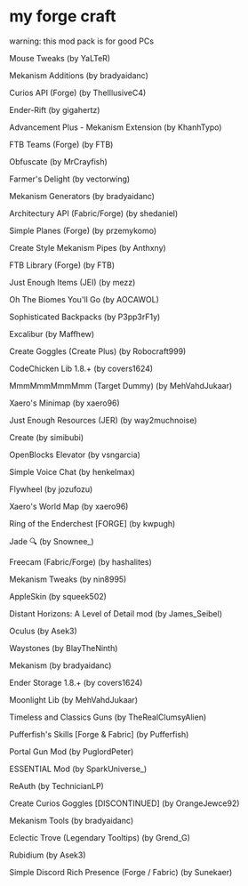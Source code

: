 # my forge craft
warning: this mod pack is for good PCs

Mouse Tweaks (by YaLTeR)

Mekanism Additions (by bradyaidanc)

Curios API (Forge) (by TheIllusiveC4)

Ender-Rift (by gigahertz)

Advancement Plus - Mekanism Extension (by KhanhTypo)

FTB Teams (Forge) (by FTB)

Obfuscate (by MrCrayfish)

Farmer's Delight (by vectorwing)

Mekanism Generators (by bradyaidanc)

Architectury API (Fabric/Forge) (by shedaniel)

Simple Planes (Forge) (by przemykomo)

Create Style Mekanism Pipes (by Anthxny)

FTB Library (Forge) (by FTB)

Just Enough Items (JEI) (by mezz)

Oh The Biomes You'll Go (by AOCAWOL)

Sophisticated Backpacks (by P3pp3rF1y)

Excalibur (by Maffhew)

Create Goggles (Create Plus) (by Robocraft999)

CodeChicken Lib 1.8.+ (by covers1624)

MmmMmmMmmMmm (Target Dummy) (by MehVahdJukaar)

Xaero's Minimap (by xaero96)

Just Enough Resources (JER) (by way2muchnoise)

Create (by simibubi)

OpenBlocks Elevator (by vsngarcia)

Simple Voice Chat (by henkelmax)

Flywheel (by jozufozu)

Xaero's World Map (by xaero96)

Ring of the Enderchest [FORGE] (by kwpugh)

Jade 🔍 (by Snownee_)

Freecam (Fabric/Forge) (by hashalites)

Mekanism Tweaks (by nin8995)

AppleSkin (by squeek502)

Distant Horizons: A Level of Detail mod (by James_Seibel)

Oculus (by Asek3)

Waystones (by BlayTheNinth)

Mekanism (by bradyaidanc)

Ender Storage 1.8.+ (by covers1624)

Moonlight Lib (by MehVahdJukaar)

Timeless and Classics Guns (by TheRealClumsyAlien)

Pufferfish's Skills [Forge & Fabric] (by Pufferfish)

Portal Gun Mod (by PuglordPeter)

ESSENTIAL Mod (by SparkUniverse_)

ReAuth (by TechnicianLP)

Create Curios Goggles [DISCONTINUED] (by OrangeJewce92)

Mekanism Tools (by bradyaidanc)

Eclectic Trove (Legendary Tooltips) (by Grend_G)

Rubidium (by Asek3)

Simple Discord Rich Presence (Forge / Fabric) (by Sunekaer)
